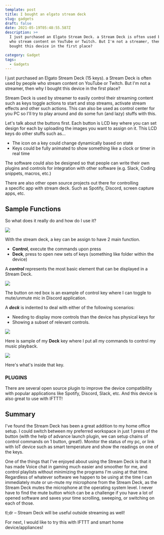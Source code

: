 ```yaml
---
template: post
title: I bought an elgato stream deck
slug: gadgets
draft: false
date: 2021-05-19T05:48:55.587Z
description: >+
  I just purchased an Elgato Stream Deck. a Stream Deck is often used by people
  who stream content on YouTube or Twitch. But I'm not a streamer, then why I
  bought this device in the first place?

category: Gadget
tags:
  - Gadgets
---
```

I just purchased an Elgato Stream Deck (15 keys). a Stream Deck is often used by people who stream content on YouTube or Twitch. But I'm not a streamer, then why I bought this device in the first place?

Stream Deck is used by streamer to easily control their streaming content such as keys toggle actions to start and stop streams, activate stream effects and other such actions. This can also be used as control center for you PC so I'll try to play around and do some fun (and lazy) stuffs with this.

Let's talk about the buttons first. Each button is LCD key where you can set design for each by uploading the images you want to assign on it. This LCD keys do other stuffs such as...

* The icon on a key could change dynamically based on state
* Keys could be fully animated to show something like a clock or timer in real time

The software could also be designed so that people can write their own plugins and controls for integration with other software (e.g. Slack, Coding snippets, macros, etc.)

There are also other open source projects out there for controlling a [](https://timothycrosley.github.io/streamdeck-ui/)specific app with stream deck. Such as Spotify, Discord, screen capture apps, etc.

## Sample Functions

So what does it really do and how do I use it?

![](/media/20210711_145119.jpg)

With the stream deck, a key can be assign to have 2 main function.

* **Control**, execute the commands upon press
* **Deck**, press to open new sets of keys (something like folder within the device)

A ***control*** represents the most basic element that can be displayed in a Stream Deck.

![](/media/toggle.jpg)

The button on red box is an example of control key where I can toggle to mute/unmute mic in Discord application.

A ***deck*** is indented to deal with either of the following scenarios:

* Needing to display more controls than the device has physical keys for
* Showing a subset of relevant controls.

![](/media/folder.jpg)

Here is sample of my **Deck** key where I put all my commands to control my music playback. 

![](/media/20210711_145133.jpg)

Here's what's inside that key. 

### PLUGINS

There are several open source plugin to improve the device compatibility with popular applications like Spotify, Discord, Slack, etc. And this device is also great to use with IFTTT!

## Summary

I've found the Stream Deck has been a great addition to my home office setup. I could switch between my preferred workspace in just 1 press of the button (with the help of advance launch plugin, we can setup chains of control commands on 1 button, great!). Monitor the status of my pc, or link with IoT device such as smart temperature and show the readings on one of the keys.

One of the things that I've enjoyed about using the Stream Deck is that it has made Voice chat in gaming much easier and smoother for me, and control playlists without minimizing the programs I'm using at that time. Regardless of whatever software we happen to be using at the time I can immediately mute or un-mute my microphone from the Stream Deck, as the Stream Deck mutes the microphone at the operating system level. I never have to find the mute button which can be a challenge if you have a lot of opened software and saves your time scrolling, sweeping, or switching on each of those.

tl;dr – Stream Deck will be useful outside streaming as well!

For next, I would like to try this with IFTTT and smart home device/appliances!